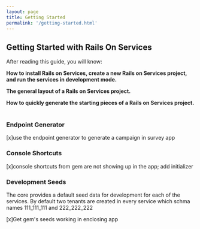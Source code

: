 ```yaml
---
layout: page
title: Getting Started
permalink: '/getting-started.html'
---
```

## Getting Started with Rails On Services

After reading this guide, you will know:

<b>How to install Rails on Services, create a new Rails on Services project, and run the services in development mode.</b>

<b>The general layout of a Rails on Services project.</b>

<b>How to quickly generate the starting pieces of a Rails on Services project.</b>
<br/><br/>

### Endpoint Generator

[x]use the endpoint generator to generate a campaign in survey app

### Console Shortcuts

[x]console shortcuts from gem are not showing up in the app; add initializer


### Development Seeds

The core provides a default seed data for development for each of the services.
By default two tenants are created in every service which schma names 111_111_111 and 222_222_222

[x]Get gem's seeds working in enclosing app

